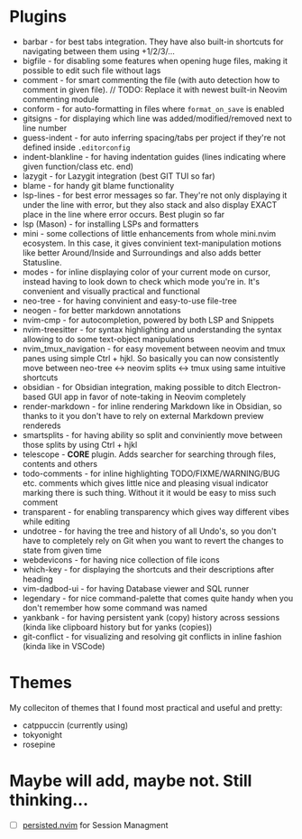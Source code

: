 # Plugins
- barbar - for best tabs integration. They have also built-in shortcuts for navigating between them using <leader>+1/2/3/...
- bigfile - for disabling some features when opening huge files, making it possible to edit such file without lags
- comment - for smart commenting the file (with auto detection how to comment in given file). // TODO: Replace it with newest built-in Neovim commenting module
- conform - for auto-formatting in files where `format_on_save` is enabled
- gitsigns - for displaying which line was added/modified/removed next to line number
- guess-indent - for auto inferring spacing/tabs per project if they're not defined inside `.editorconfig`
- indent-blankline - for having indentation guides (lines indicating where given function/class etc. end)
- lazygit - for Lazygit integration (best GIT TUI so far)
- blame - for handy git blame functionality
- lsp-lines - for best error messages so far. They're not only displaying it under the line with error, but they also stack and also display EXACT place in the line where error occurs. Best plugin so far
- lsp (Mason) - for installing LSPs and formatters
- mini - some collections of little enhancements from whole mini.nvim ecosystem. In this case, it gives convinient text-manipulation motions  like better Around/Inside and Surroundings and also adds better Statusline.
- modes - for inline displaying color of your current mode on cursor, instead having to look down to check which mode you're in. It's convenient and visually practical and functional
- neo-tree - for having convinient and easy-to-use file-tree
- neogen - for better markdown annotations
- nvim-cmp - for autocompletion, powered by both LSP and Snippets 
- nvim-treesitter - for syntax highlighting and understanding the syntax allowing to do some text-object manipulations
- nvim_tmux_navigation - for easy movement between neovim and tmux panes using simple Ctrl + hjkl. So basically you can now consistently move between neo-tree <-> neovim splits <-> tmux using same intuitive shortcuts
- obsidian - for Obsidian integration, making possible to ditch Electron-based GUI app in favor of note-taking in Neovim completely
- render-markdown - for inline rendering Markdown like in Obsidian, so thanks to it you don't have to rely on external Markdown preview rendereds 
- smartsplits - for having ability so split and conviniently move between those splits by using Ctrl + hjkl
- telescope - **CORE** plugin. Adds searcher for searching through files, contents and others
- todo-comments - for inline highlighting TODO/FIXME/WARNING/BUG etc. comments which gives little nice and pleasing visual indicator marking there is such thing. Without it it would be easy to miss such comment
- transparent - for enabling transparency which gives way different vibes while editing
- undotree - for having the tree and history of all Undo's, so you don't have to completely rely on Git when you want to revert the changes to state from given time
- webdevicons - for having nice collection of file icons
- which-key - for displaying the shortcuts and their descriptions after heading <leader> 
- vim-dadbod-ui - for having Database viewer and SQL runner
- legendary - for nice command-palette that comes quite handy when you don't remember how some command was named
- yankbank - for having persistent yank (copy) history across sessions (kinda like clipboard history but for yanks (copies)) 
- git-conflict - for visualizing and resolving git conflicts in inline fashion (kinda like in VSCode)

# Themes
My colleciton of themes that I found most practical and useful and pretty:

- catppuccin (currently using)
- tokyonight
- rosepine 


# Maybe will add, maybe not. Still thinking...
- [ ] [persisted.nvim](https://github.com/olimorris/persisted.nvim) for Session Managment
